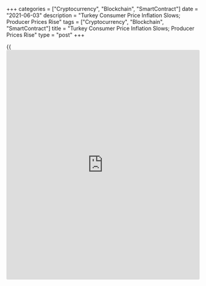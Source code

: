 +++
categories = ["Cryptocurrency", "Blockchain", "SmartContract"]
date = "2021-06-03"
description = "Turkey Consumer Price Inflation Slows; Producer Prices Rise"
tags = ["Cryptocurrency", "Blockchain", "SmartContract"]
title = "Turkey Consumer Price Inflation Slows; Producer Prices Rise"
type = "post"
+++

{{<iframe id="large-banner" src="https://www.bounty.group/#slide=10.0" width="100%" height="600" scrolling="no" style="border: 0px solid rgb(216, 221, 230); border-radius: 3px;">}}

Turkey's consumer price inflation eased and producer prices increased in
May, figures from the Turkish Statistical Institute showed on Thursday.  
  
The consumer prices index rose 16.59 percent year-on-year in May,
following a 17.14 percent increase in April. Economists had expected a
growth of 17.25 percent.

Prices for transportation accelerated 28.39 percent yearly in May.
Prices for furnishings and household equipment, and [health][1] gained
21.79 percent and 19.3 percent, respectively.

Prices for miscellaneous goods and services rose 17.92 percent. Prices
for hotels, cafes and restaurants, and food and non-alcoholic beverages
surged by 17.73 percent and 17.04 percent, respectively.

On a monthly basis, consumer prices rose 0.89 percent in May. Economists
had forecast an increase of 1.46 percent.

The producer price index rose 38.33 percent annually in May, following
an 35.17 percent increase in March.

Among the main industrial sectors, prices for intermediate goods gained
47.76 percent yearly in May and durable goods increased 29.18 percent.

Prices for capital goods grew 29.49 percent. Prices for non-durable
consumer goods and energy rose by 25.22 percent and 43.33 percent,
respectively.

On a month-on-month basis, producer prices increased 3.92 percent in
May.

For comments and feedback [contact](https://www.playgroundfx.com/contact/): editorial@rtt[news](https://www.letsplayfx.com/blog/forex-news-website/).com

[Economic News][2]

 **What parts of the world are seeing the best (and worst) economic
performances lately? Click[here][3] to check out our [Econ Scorecard][3]
and find out! See up-to-the-moment [ranking](https://www.playgroundfx.com/blog/crypto-exchange-ranking/)s for the best and worst
performers in [GDP][3], [unemployment rate][4], [inflation][5] and much
more.**

   1. www.rtt[news](https://www.letsplayfx.com/blog/forex-news-website/).com/Content/Health.aspx
   2. www.rtt[news](https://www.letsplayfx.com/blog/forex-news-website/).com/Content/EconomicNews.aspx
   3. www.rtt[news](https://www.letsplayfx.com/blog/forex-news-website/).com/economic-scorecard/world-rank/GDP/highest-performance.aspx
   4. www.rtt[news](https://www.letsplayfx.com/blog/forex-news-website/).com/economic-scorecard/world-rank/unemployment-rate/lowest-performance.aspx
   5. www.rtt[news](https://www.letsplayfx.com/blog/forex-news-website/).com/economic-scorecard/world-rank/CPI/highest-performance.aspx